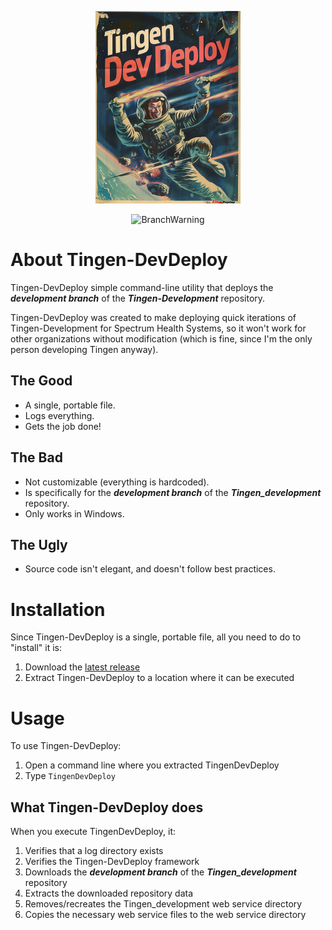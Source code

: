 <!-- u240613 -->

<div align="center">

  ![logo](./.github/images/logos/TingenDevDeploy_README.png)

  ![BranchWarning](https://img.shields.io/badge/Version-1.3.0-darkgreen?style=for-the-badge)

</div>

# About Tingen-DevDeploy

Tingen-DevDeploy simple command-line utility that deploys the ***development branch*** of the ***Tingen-Development*** repository.

Tingen-DevDeploy was created to make deploying quick iterations of Tingen-Development for Spectrum Health Systems, so it won't work for other organizations without modification (which is fine, since I'm the only person developing Tingen anyway).

## The Good

- A single, portable file.
- Logs everything.
- Gets the job done!

## The Bad

- Not customizable (everything is hardcoded).
- Is specifically for the ***development branch*** of the ***Tingen_development*** repository.
- Only works in Windows.

## The Ugly

- Source code isn't elegant, and doesn't follow best practices.

# Installation

Since Tingen-DevDeploy is a single, portable file, all you need to do to "install" it is:

1. Download the [latest release](https://github.com/spectrum-health-systems/Tingen-DevDeploy/releases)
2. Extract Tingen-DevDeploy to a location where it can be executed

# Usage

To use Tingen-DevDeploy:

1. Open a command line where you extracted TingenDevDeploy
2. Type `TingenDevDeploy`

## What Tingen-DevDeploy does

When you execute TingenDevDeploy, it:

1. Verifies that a log directory exists
2. Verifies the Tingen-DevDeploy framework
3. Downloads the ***development branch*** of the ***Tingen_development*** repository
4. Extracts the downloaded repository data
5. Removes/recreates the Tingen_development web service directory
6. Copies the necessary web service files to the web service directory
